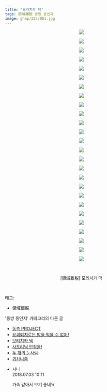 ```yaml
---
title: "모리치카 댁"
tags: 領域離脱 동방_동인지
image: ghap/235/001.jpg
---
```

<div class="article">
<p style="text-align: center; clear: none; float: none;"><img src="{{ site.nasurl }}/ghap/235/001.jpg"/></p>
<p style="text-align: center; clear: none; float: none;"><img src="{{ site.nasurl }}/ghap/235/002.jpg"/></p>
<p style="text-align: center; clear: none; float: none;"><img src="{{ site.nasurl }}/ghap/235/003.jpg"/></p>
<p style="text-align: center; clear: none; float: none;"><img src="{{ site.nasurl }}/ghap/235/004.jpg"/></p>
<p style="text-align: center; clear: none; float: none;"><img src="{{ site.nasurl }}/ghap/235/005.jpg"/></p>
<p style="text-align: center; clear: none; float: none;"><img src="{{ site.nasurl }}/ghap/235/006.jpg"/></p>
<p style="text-align: center; clear: none; float: none;"><img src="{{ site.nasurl }}/ghap/235/007.jpg"/></p>
<p style="text-align: center; clear: none; float: none;"><img src="{{ site.nasurl }}/ghap/235/008.jpg"/></p>
<p style="text-align: center; clear: none; float: none;"><img src="{{ site.nasurl }}/ghap/235/009.jpg"/></p>
<p style="text-align: center; clear: none; float: none;"><img src="{{ site.nasurl }}/ghap/235/010.jpg"/></p>
<p style="text-align: center; clear: none; float: none;"><img src="{{ site.nasurl }}/ghap/235/011.jpg"/></p>
<p style="text-align: center; clear: none; float: none;"><img src="{{ site.nasurl }}/ghap/235/012.jpg"/></p>
<p style="text-align: center; clear: none; float: none;"><img src="{{ site.nasurl }}/ghap/235/013.jpg"/></p>
<p style="text-align: center; clear: none; float: none;"><img src="{{ site.nasurl }}/ghap/235/014.jpg"/></p>
<p style="text-align: center; clear: none; float: none;"><img src="{{ site.nasurl }}/ghap/235/015.jpg"/></p>
<p style="text-align: center; clear: none; float: none;"><img src="{{ site.nasurl }}/ghap/235/016.jpg"/></p>
<p style="text-align: center; clear: none; float: none;"><img src="{{ site.nasurl }}/ghap/235/017.jpg"/></p>
<p style="text-align: center; clear: none; float: none;"><img src="{{ site.nasurl }}/ghap/235/018.jpg"/></p>
<p style="text-align: center; clear: none; float: none;"><img src="{{ site.nasurl }}/ghap/235/019.jpg"/></p>
<p style="text-align: center; clear: none; float: none;"><img src="{{ site.nasurl }}/ghap/235/020.jpg"/></p>
<p style="text-align: center; clear: none; float: none;"><img src="{{ site.nasurl }}/ghap/235/021.jpg"/></p>
<p style="text-align: center; clear: none; float: none;"><img src="{{ site.nasurl }}/ghap/235/022.jpg"/></p>
<p style="text-align: center; clear: none; float: none;"><img src="{{ site.nasurl }}/ghap/235/023.jpg"/></p>
<p style="text-align: center; clear: none; float: none;"><img src="{{ site.nasurl }}/ghap/235/024.jpg"/></p>
<p style="text-align: center; clear: none; float: none;"><img src="{{ site.nasurl }}/ghap/235/025.jpg"/></p>
<p style="text-align: center; clear: none; float: none;"><img src="{{ site.nasurl }}/ghap/235/026.jpg"/></p>
<p style="text-align: center; clear: none; float: none;"><br/></p>
<p style="text-align: center; clear: none; float: none;">[領域離脱] 모리치카 댁</p>
<p><br/></p>
</div><div class="tagTrail">
<p>태그: </p>
<ul>
<li>領域離脱</li>
</ul>
</div><div class="another">
<p>'동방 동인지' 카테고리의 다른 글</p>
<ul>
<li><a href="/2016-06-19-ghap_237">동측 PROJECT</a></li>
<li><a href="/2016-06-19-ghap_236">요괴퇴치로는 밥을 먹을 수 없어!</a></li>
<li><a href="/2016-06-19-ghap_235">모리치카 댁</a></li>
<li><a href="/2016-06-19-ghap_234">사토리님 안정을!</a></li>
<li><a href="/2016-06-19-ghap_233">두 개의 눈사람</a></li>
<li><a href="/2016-06-19-ghap_232">귀차니즘</a></li>
</ul>
</div><div class="cb_module cb_fluid">
<div class="cb_wrt cb_profile">
<div class="comment">
<ul>
<li class="cb_thumb_off" id="comment15280046">
<div class="cb_comment_area">
<div class="cb_info_area">
<div class="cb_section">
<span class="cb_nick_name">시나</span>
</div>
<div class="cb_section">
<span class="cb_date">2018.07.03 10:11 </span>
</div>
</div>
<div class="cb_dsc_comment">
<p class="cb_dsc">
											가족 같아서 보기 좋네요
										</p>
</div>
</div></li>
</ul>
</div>
</div><!-- commentList close -->
</div>